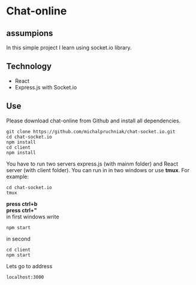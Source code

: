 # Chat-online
## assumpions
In this simple project I learn using socket.io library.
## Technology
- React
- Express.js with Socket.io
## Use
Please download chat-online from Github and install all dependencies.
```
git clone https://github.com/michalpruchniak/chat-socket.io.git
cd chat-socket.io
npm install
cd client
npm install
```
You have to run two servers express.js (with mainm folder) and React server (with client folder). You can run in in two windows or use **tmux**.
For example:
```
cd chat-socket.io
tmux
```
**press ctrl+b**  
**press ctrl+"**  
in first windows write  
```
npm start
```
in second
```
cd client
npm start
```
Lets go to address
```
localhost:3000
```
